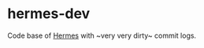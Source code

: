 # hermes-dev

Code base of [Hermes](https://github.com/mrcroxx/hermes) with ~very very dirty~ commit logs.
